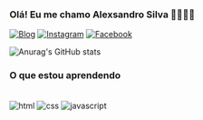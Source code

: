 ### Olá!  Eu me chamo Alexsandro Silva 🙋‍♂️🙋‍♂️

[![Blog](https://img.shields.io/badge/GitHub-100000?style=for-the-badge&logo=github&logoColor=white)](htpps://Buscando_a_evolução)
[![Instagram](https://img.shields.io/badge/Instagram-E4405F?style=for-the-badge&logo=instagram&logoColor=white)](htpps://instagram.com/alex_sandrosrj)
[![Facebook](https://img.shields.io/badge/Facebook-1877F2?style=for-the-badge&logo=facebook&logoColor=white)](htpps://https://www.facebook.com/?locale=pt_BR)

![Anurag's GitHub stats](https://github-readme-stats.vercel.app/api?username=rabello006-stack&show_icons=true&theme=radical)

### O que estou aprendendo

<div style="display: inline_block"><br/> 
<img align="center" alt="html" src=https://img.shields.io/badge/HTML-239120?style=for-the-badge&logo=html5&logoColor=white/>
<img align="center" alt="css" src=https://img.shields.io/badge/CSS-239120?&style=for-the-badge&logo=css3&logoColor=white/>
<img align="center" alt="javascript" src=https://img.shields.io/badge/JavaScript-F7DF1E?style=for-the-badge&logo=javascript&logoColor=black/>
<!--<img align="center" alt="javas" src=https://img.shields.io/badge/Java-ED8B00?style=for-the-badge&logo=openjdk&logoColor=white/>-->




